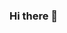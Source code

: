 ### Hi there 👋

<!--
**Akshaypathak01/Akshaypathak01** is a ✨ _special_ ✨ repository because its `README.md` (this file) appears on your GitHub profile.
<p align="center"> <img src="hello.gif" alt="hello" /> </p>
<h1 align="center">Hola ðŸ‘‹, I'm Akshay Pathak â­</h1>



## Short Summary:

<b><i>I'm an Undergraduate Student currently undertaking a Bachelors in Computer Engineering from Amrutvahini College of Engineering Sangamner at 
 Savitribai Phule Pune University. </i> <br/><b> <br>SE CGPA - 9.2 <br/>
<br/> <b>I'm passionate about <b>Flutter Development<b/>.
<br/>
<br> - ðŸŒ± Iâ€™m currently learning and working on <b>Flutter Develpoment ðŸ“².</br>
 

## Connect with me:

[<img align="left" alt="Akshay Pathak | LinkedIn" width="22px" src="https://cdn.jsdelivr.net/npm/simple-icons@v3/icons/linkedin.svg" />](https://www.linkedin.com/in/akshay--pathak/) [<img align="left" alt="Akshay Pathak | Instagram" width="22px" src="https://cdn.jsdelivr.net/npm/simple-icons@v3/icons/instagram.svg" />](https://www.instagram.com/akshaypathak96K/) [<img align="left" alt="Akshay Pathak  | Twitter" width="22px" src="https://cdn.jsdelivr.net/npm/simple-icons@v3/icons/twitter.svg" />](https://twitter.com/AkshayPathak01)
<br>

## Languages and Tools:
<img src="https://github.com/devicons/devicon/blob/master/icons/python/python-original-wordmark.svg" alt="python" width="100" height="70"/>
<img src="https://github.com/devicons/devicon/blob/master/icons/googlecloud/googlecloud-original-wordmark.svg" alt="git" width="120" height="100"/>
<img src="https://github.com/devicons/devicon/blob/master/icons/mysql/mysql-original-wordmark.svg" alt="mySql" width="100" height="70"/>
<img src="https://github.com/devicons/devicon/blob/master/icons/git/git-original-wordmark.svg" alt="git" width="70" height="70"/>  
<img src="https://github.com/devicons/devicon/blob/master/icons/flutter/flutter-original.svg" alt="flutter" width="50" height="70"/> 
<img src="https://github.com/devicons/devicon/blob/master/icons/github/github-original-wordmark.svg" alt="github" width="90" height="70"/> 
<img src="https://raw.githubusercontent.com/github/explore/80688e429a7d4ef2fca1e82350fe8e3517d3494d/topics/visual-studio-code/visual-studio-code.png" alt="git" width="80" height="70"/>




## More About Me:



<a href="https://github.com/Akshaypathak01/github-readme-stats">
 
<img align="center" src="https://github-readme-stats.vercel.app/api?username=Akshaypathak01&show_icons=true&theme=radical&count_private=true" alt="Akshay_Pathak  github stats" />
</a>
<br />
<br />

 <p align="center"> <img src="Pikachu.png" alt="pic" width="400" height="300"/> </p>


